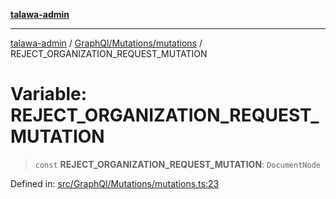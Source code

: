 [**talawa-admin**](../../../../README.md)

***

[talawa-admin](../../../../README.md) / [GraphQl/Mutations/mutations](../README.md) / REJECT\_ORGANIZATION\_REQUEST\_MUTATION

# Variable: REJECT\_ORGANIZATION\_REQUEST\_MUTATION

> `const` **REJECT\_ORGANIZATION\_REQUEST\_MUTATION**: `DocumentNode`

Defined in: [src/GraphQl/Mutations/mutations.ts:23](https://github.com/gautam-divyanshu/talawa-admin/blob/9fef64ff9fb30eb3195cc9100606d8b7a89bca79/src/GraphQl/Mutations/mutations.ts#L23)
